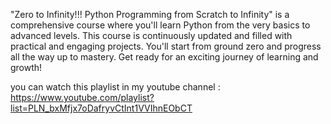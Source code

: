 "Zero to Infinity!!! Python Programming from Scratch to Infinity" is a comprehensive course where you'll learn Python from the very basics to advanced levels. This course is continuously updated and filled with practical and engaging projects. You'll start from ground zero and progress all the way up to mastery. Get ready for an exciting journey of learning and growth!







you can watch this playlist in my youtube channel : https://www.youtube.com/playlist?list=PLN_bxMfjx7oDafryvCtInt1VVIhnEObCT
